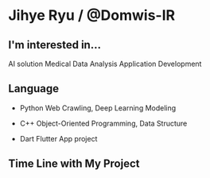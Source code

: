 # Jihye Ryu / @Domwis-IR

## I'm interested in... 
AI solution
Medical Data Analysis
Application Development

## Language 
- Python
    Web Crawling, Deep Learning Modeling
    
- C++
    Object-Oriented Programming, Data Structure
    
- Dart
    Flutter App project

## Time Line with My Project

<!--
## Likes
MARVEL, EDM, Alcohol🍻
-->

<!--
**Domwis-IR/Domwis-IR** is a ✨ _special_ ✨ repository because its `README.md` (this file) appears on your GitHub profile.

Here are some ideas to get you started:

- 🔭 I’m currently working on ...
- 🌱 I’m currently learning ...
- 👯 I’m looking to collaborate on ...
- 🤔 I’m looking for help with ...
- 💬 Ask me about ...
- 📫 How to reach me: ...
- 😄 Pronouns: ...
- ⚡ Fun fact: ...
-->

